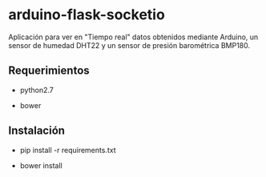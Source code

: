 # arduino-flask-socketio

Aplicación para ver en "Tiempo real" datos obtenidos mediante
Arduino, un sensor de humedad DHT22 y un sensor de presión barométrica BMP180.

## Requerimientos

- python2.7

- bower

## Instalación

- pip install -r requirements.txt

- bower install

